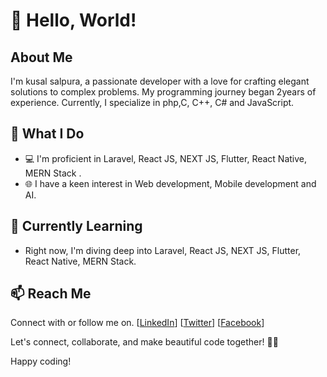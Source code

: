 # 👋 Hello, World!

## About Me
I'm kusal salpura, a passionate developer with a love for crafting elegant solutions to complex problems. My programming journey began 2years of experience. Currently, I specialize in php,C, C++, C# and JavaScript.

## 🚀 What I Do
- 💻 I'm proficient in Laravel, React JS, NEXT JS, Flutter, React Native, MERN Stack .
- 🌐 I have a keen interest in Web development, Mobile development and AI.

## 🌱 Currently Learning
- Right now, I'm diving deep into Laravel, React JS, NEXT JS, Flutter, React Native, MERN Stack.

## 📫 Reach Me
Connect with or follow me on.
[[LinkedIn](https://www.linkedin.com/in/kusal-salpura-046b70209/)]
[[Twitter](https://twitter.com/KusalSalpu8018)]
[[Facebook](https://www.facebook.com/kssaparamadu)]

Let's connect, collaborate, and make beautiful code together! 🌈✨

Happy coding!

<!--
**kusal2002/kusal2002** is a ✨ _special_ ✨ repository because its `README.md` (this file) appears on your GitHub profile.

Here are some ideas to get you started:

- 🔭 I’m currently working on ...
- 🌱 I’m currently learning ...
- 👯 I’m looking to collaborate on ...
- 🤔 I’m looking for help with ...
- 💬 Ask me about ...
- 📫 How to reach me: ...
- 😄 Pronouns: ...
- ⚡ Fun fact: ...
-->
